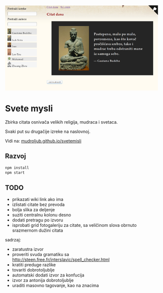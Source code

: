 [![](screen.png)](https://mudroljub.github.io/svetemisli)

# Svete mysli

Zbirka citata osnivača velikih religija, mudraca i svetaca.

Svaki put su drugačije izreke na naslovnoj.

Vidi na: [mudroljub.github.io/svetemisli](https://mudroljub.github.io/svetemisli)

## Razvoj

```
npm install
npm start
```

## TODO

- prikazati wiki link ako ima
- izlistati citate bez prevoda
- bolja slika za deljenje
- suziti centralnu kolonu desno
- dodati pretragu po izvoru
- isprobati grid fotogaleriju za citate, sa veličinom slova obrnuto srazmernom dužini citata

sadrzaj:
- zaratustra izvor
- proveriti svuda gramatiku sa http://steen.free.fr/interslavic/spell_checker.html
- kratiti preduge razlike
- tovariti dobrotoljublje
- automatski dodati izvor za konfucija
- izvor za antonija dobrotoljublje
- uraditi masovno tagovanje, kao na znacima
